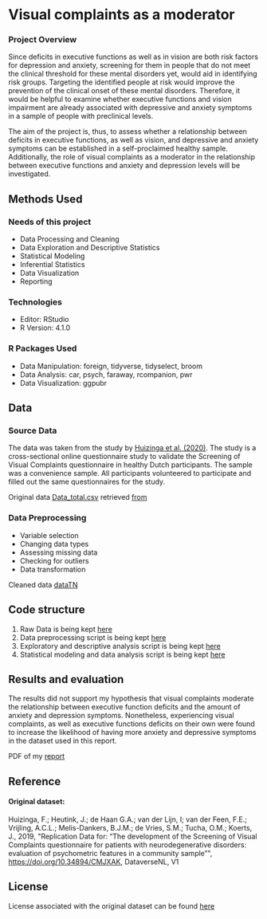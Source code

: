 # Visual complaints as a moderator 

### Project Overview
Since deficits in executive functions as well as in vision are both risk factors for depression and anxiety, screening for them in people that do not meet the clinical threshold for these mental disorders yet, would aid in identifying risk groups. Targeting the identified people at risk would improve the prevention of the clinical onset of these mental disorders. Therefore, it would be helpful to examine whether executive functions and vision impairment are already associated with depressive and anxiety symptoms in a sample of people with preclinical levels. 

The aim of the project is, thus, to assess whether a relationship between deficits in executive functions, as well as vision, and depressive and anxiety symptoms can be established in a self-proclaimed healthy sample. Additionally, the role of visual complaints as a moderator in the relationship between executive functions and anxiety and depression levels will be investigated.  


## Methods Used

### Needs of this project
- Data Processing and Cleaning
- Data Exploration and Descriptive Statistics
- Statistical Modeling
- Inferential Statistics
- Data Visualization
- Reporting

### Technologies
- Editor: RStudio
- R Version: 4.1.0

### R Packages Used
- Data Manipulation: foreign, tidyverse, tidyselect, broom
- Data Analysis: car, psych, faraway, rcompanion, pwr
- Data Visualization: ggpubr

## Data
### Source Data
The data was taken from the study by [Huizinga et al. (2020)](https://pubmed.ncbi.nlm.nih.gov/32348342/). The study is a cross-sectional online questionnaire study to validate the Screening of Visual Complaints questionnaire in healthy Dutch participants. The sample was a convenience sample. All participants volunteered to participate and filled out the same questionnaires for the study. 

Original data [Data_total.csv](https://github.com/TheoN21/visual_complaints_moderation/blob/main/data/Data_total.csv) retrieved [from](https://dataverse.nl/dataset.xhtml?persistentId=doi:10.34894/CMJXAK)

### Data Preprocessing
- Variable selection
- Changing data types
- Assessing missing data
- Checking for outliers
- Data transformation  
  
Cleaned data [dataTN](https://github.com/TheoN21/visual_complaints_moderation/blob/main/data/dataTN.Rdata)

## Code structure
1. Raw Data is being kept [here](https://github.com/TheoN21/visual_complaints_moderation/blob/main/data/Data_total.csv) 
2. Data preprocessing script is being kept [here](https://github.com/TheoN21/visual_complaints_moderation/blob/main/0data_preprocessing.R)
3. Exploratory and descriptive analysis script is being kept [here](https://github.com/TheoN21/visual_complaints_moderation/blob/main/1exploratory_descriptive_analysis.R)
4. Statistical modeling and data analysis script is being kept [here](https://github.com/TheoN21/visual_complaints_moderation/blob/main/2statistical_modeling.R)

## Results and evaluation
The results did not support my hypothesis that visual complaints moderate the relationship between executive function deficits and the amount of anxiety and depression symptoms. Nonetheless, experiencing visual complaints, as well as executive functions deficits on their own were found to increase the likelihood of having more anxiety and depressive symptoms in the dataset used in this report. 

PDF of my [report](https://github.com/TheoN21/visual_complaints_analysis/blob/main/Report%20T.%20Nowicki.pdf)

## Reference
#### Original dataset: 
Huizinga, F.; Heutink, J.; de Haan G.A.; van der Lijn, I; van der Feen, F.E.; Vrijling, A.C.L.; Melis-Dankers, B.J.M.; de Vries, S.M.; Tucha, O.M.; Koerts, J., 2019, "Replication Data for: “The development of the Screening of Visual Complaints questionnaire for patients with neurodegenerative disorders: evaluation of psychometric features in a community sample”", https://doi.org/10.34894/CMJXAK, DataverseNL, V1 

## License 
License associated with the original dataset can be found [here](https://dataverse.org/best-practices/dataverse-community-norms)



